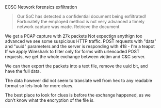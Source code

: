 ECSC Network forensics exfiltration

>Our SoC has detected a confidential document being exfiltrated! Fortunately the employed method is not very advanced a timely network capture was made.
>Retrieve the document

We get a PCAP capture with 27k packets
Not expectign anythign too advanced we see some suspicious HTTP traffic.
POST requests with "data" and "uuid" parameters and the server is responding with 418 - I'm a teapot
If we apply Wireshark to filter only for forms with urlencoded POST requests, we get the whole exchange between victim and C&C server.

We can then export the packets into a text file, remove the uuid bit, and have the full data.

The data however did not seem to translate well from hex to any readable format so lets look for more clues.

The best place to look for clues is before the exchange happened, as we don't know what the encryption of the file is.

